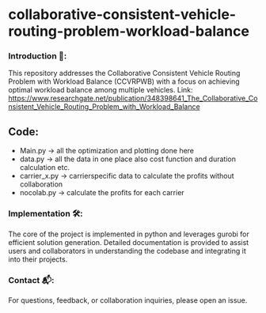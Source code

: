 # collaborative-consistent-vehicle-routing-problem-workload-balance
### Introduction 🚗: 
This repository addresses the Collaborative Consistent Vehicle Routing Problem with Workload Balance (CCVRPWB) with a focus on achieving optimal workload balance among multiple vehicles. 
Link: https://www.researchgate.net/publication/348398641_The_Collaborative_Consistent_Vehicle_Routing_Problem_with_Workload_Balance

## Code: 
- Main.py       -> all the optimization and plotting done here
- data.py       -> all the data in one place also cost function and duration calculation etc.
- carrier_x.py  -> carrierspecific data to calculate the profits without collaboration
- nocolab.py    -> calculate the profits for each carrier

### Implementation 🛠️:
The core of the project is implemented in python and leverages gurobi for efficient solution generation. Detailed documentation is provided to assist users and collaborators in understanding the codebase and integrating it into their projects.


### Contact 📬:
For questions, feedback, or collaboration inquiries, please open an issue.
